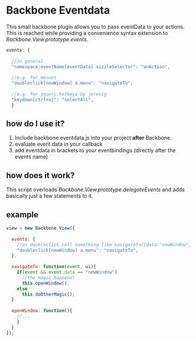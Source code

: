 Backbone Eventdata
==================

This small backbone plugin allows you to pass eventData to your actions. This is reached while providing a convenience syntax extension to _Backbone.View.prototype.events_.

```javascript
events: {
  
  //in general
  "namespace:eventName[eventData] sizzleSelector": "anAction",
  
  //e.g. for menues
  "doubleclick[newWindow] a.menu": "navigateTo",
  
  //e.g. for jquery.hotkeys by jeresig
  "keydown[ctrl+a]": "selectAll",
  }
```

how do I use it?
----------------
1. Include backbone.eventdata.js into your project __after__ Backbone.
1. evaluate event.data in your callback
1. add eventdata in brackets to your eventbindings (directly after the events name)

how does it work?
-----------------
This script overloads _Backbone.View.prototype.delegateEvents_ and adds basically just a few statements to it.

example
-------
```javascript
view = new Backbone.View({
  
  events: {
    //on doubleclick call something like navigateTo({data:"newWindow", ...})
    "doubleclick[newWindow] a.menu": "navigateTo",
  },
  
  navigateTo: function(event, ui){
    if(event && event.data == "newWindow")
      //the magic happens!
      this.openWindow();
    else
      this.doOtherMagic();
  }
    
  openWindow: function(){
    //...
    }
  }
});

